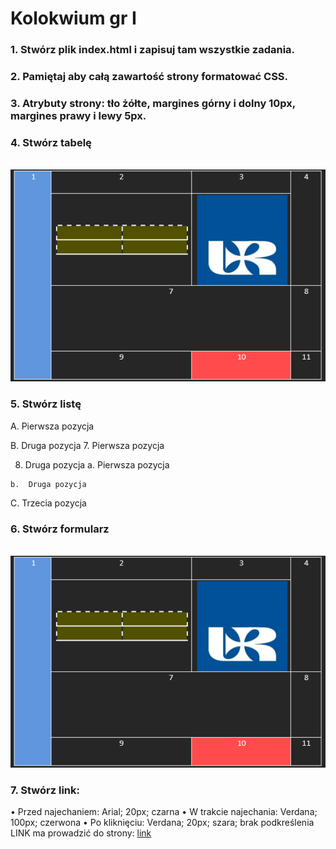 # Kolokwium gr I 
### 1.	Stwórz plik index.html i zapisuj tam wszystkie zadania. 
### 2.	Pamiętaj aby całą zawartość strony formatować CSS.
### 3.	Atrybuty strony: tło żółte, margines górny i dolny 10px, margines prawy i lewy 5px. 
### 4.	Stwórz tabelę 

<br>![](img/kol1v1.png)

### 5.	Stwórz listę 
A.	Pierwsza pozycja 

B.	Druga pozycja 
  7.	Pierwsza pozycja 
  
  8.	Druga pozycja 
    a.	Pierwsza pozycja

    b.	Druga pozycja 
    
C.	Trzecia pozycja 

### 6.	Stwórz formularz 

<br>![](KOLOKWIUM/Kolokwium1v1/img/kol1v1.png)  
 
### 7.	Stwórz link:
•	Przed najechaniem: Arial; 20px; czarna
•	W trakcie najechania: Verdana; 100px; czerwona
•	Po kliknięciu: Verdana; 20px; szara; brak podkreślenia
LINK ma prowadzić do strony: [link](http://www.onet.pl)
